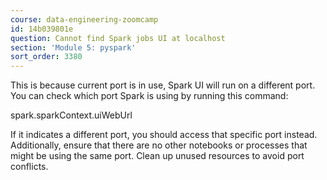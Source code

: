 ```yaml
---
course: data-engineering-zoomcamp
id: 14b039801e
question: Cannot find Spark jobs UI at localhost
section: 'Module 5: pyspark'
sort_order: 3380
---
```


This is because current port is in use, Spark UI will run on a different port. You can check which port Spark is using by running this command:

spark.sparkContext.uiWebUrl

If it indicates a different port, you should access that specific port instead.  Additionally, ensure that there are no other notebooks or processes that might be using the same port. Clean up unused resources to avoid port conflicts.

